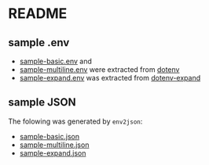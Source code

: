 # README

## sample .env

- [sample-basic.env](./sample-basic.env) and
- [sample-multiline.env](./sample-multiline.env) were extracted from [dotenv]
- [sample-expand.env](./sample-expand.env) was extracted from [dotenv-expand]

[dotenv]: https://www.npmjs.com/package/dotenv
[dotenv-expand]: https://www.npmjs.com/package/dotenv-expand

## sample JSON

The folowing was generated by `env2json`:

- [sample-basic.json](./sample-basic.json)
- [sample-multiline.json](./sample-multiline.json)
- [sample-expand.json](./sample-expand.json)
